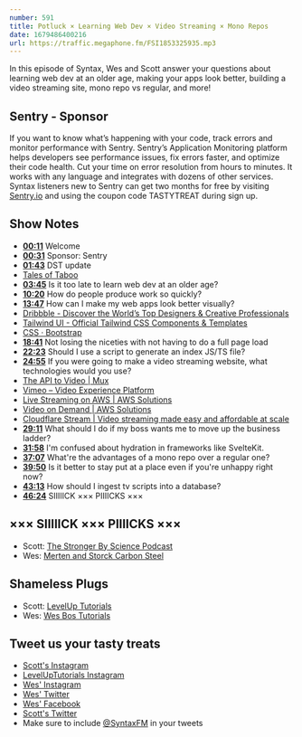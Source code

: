 ```yaml
---
number: 591
title: Potluck × Learning Web Dev × Video Streaming × Mono Repos
date: 1679486400216
url: https://traffic.megaphone.fm/FSI1853325935.mp3
---
```


In this episode of Syntax, Wes and Scott answer your questions about learning web dev at an older age, making your apps look better, building a video streaming site, mono repo vs regular, and more!

## Sentry  - Sponsor

If you want to know what’s happening with your code, track errors and monitor performance with Sentry. Sentry’s Application Monitoring platform helps developers see performance issues, fix errors faster, and optimize their code health. Cut your time on error resolution from hours to minutes. It works with any language and integrates with dozens of other services. Syntax listeners new to Sentry can get two months for  free by visiting [Sentry.io](https://sentry.io) and using the coupon code TASTYTREAT during sign up.

## Show Notes

* **[00:11](#t=00:11)** Welcome
* **[00:31](#t=00:31)** Sponsor: Sentry
* **[01:43](#t=01:43)** DST update
* [Tales of Taboo](https://pod.link/1457365096)
* **[03:45](#t=03:45)** Is it too late to learn web dev at an older age?
* **[10:20](#t=10:20)** How do people produce work so quickly?
* **[13:47](#t=13:47)** How can I make my web apps look better visually?
* [Dribbble - Discover the World’s Top Designers & Creative Professionals](https://dribbble.com/)
* [Tailwind UI - Official Tailwind CSS Components & Templates](https://tailwindui.com/)
* [CSS · Bootstrap](https://getbootstrap.com/)
* **[18:41](#t=18:41)** Not losing the niceties with not having to do a full page load
* **[22:23](#t=22:23)** Should I use a script to generate an index JS/TS file?
* **[24:55](#t=24:55)** If you were going to make a video streaming website, what technologies would you use?
* [The API to Video | Mux](https://www.mux.com/)
* [Vimeo – Video Experience Platform](https://vimeo.com/)
* [Live Streaming on AWS | AWS Solutions](https://aws.amazon.com/solutions/implementations/live-streaming-on-aws/)
* [Video on Demand | AWS Solutions](https://aws.amazon.com/solutions/implementations/video-on-demand-on-aws/)
* [Cloudflare Stream | Video streaming made easy and affordable at scale](https://www.cloudflare.com/products/cloudflare-stream/)
* **[29:11](#t=29:11)** What should I do if my boss wants me to move up the business ladder?
* **[31:58](#t=31:58)** I'm confused about hydration in frameworks like SvelteKit.
* **[37:07](#t=37:07)** What're the advantages of a mono repo over a regular one?
* **[39:50](#t=39:50)** Is it better to stay put at a place even if you're unhappy right now?
* **[43:13](#t=43:13)** How should I ingest tv scripts into a database?
* **[46:24](#t=46:24)** SIIIIICK ××× PIIIICKS ×××

## ××× SIIIIICK ××× PIIIICKS ×××

* Scott: [The Stronger By Science Podcast](https://www.sbspod.com/)
* Wes: [Merten and Storck Carbon Steel](https://mertenandstorck.com/collections/carbon-steel)

## Shameless Plugs

* Scott: [LevelUp Tutorials](https://levelup.video)
* Wes: [Wes Bos Tutorials](https://wesbos.com/courses)

## Tweet us your tasty treats

* [Scott's Instagram](https://www.instagram.com/stolinski/)
* [LevelUpTutorials Instagram](https://www.instagram.com/LevelUpTutorials/)
* [Wes' Instagram](https://www.instagram.com/wesbos/)
* [Wes' Twitter](https://twitter.com/wesbos)
* [Wes' Facebook](https://www.facebook.com/wesbos.developer)
* [Scott's Twitter](https://twitter.com/stolinski)
* Make sure to include [@SyntaxFM](https://twitter.com/SyntaxFM) in your tweets
